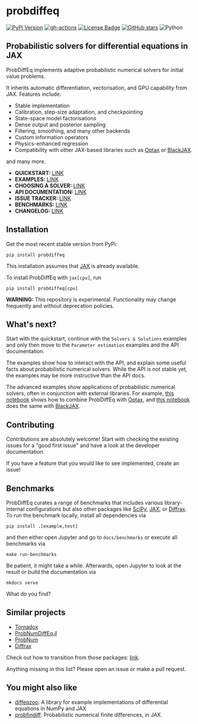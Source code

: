 # probdiffeq


[![PyPi Version](https://img.shields.io/pypi/v/probdiffeq.svg?style=flat-square&color=darkgray)](https://pypi.org/project/probdiffeq/)
[![gh-actions](https://img.shields.io/github/actions/workflow/status/pnkraemer/probdiffeq/ci.yaml?branch=main&style=flat-square)](https://github.com/pnkraemer/probdiffeq/actions?query=workflow%3Aci)
<a href="https://github.com/pnkraemer/probdiffeq/blob/master/LICENSE"><img src="https://img.shields.io/github/license/pnkraemer/probdiffeq?style=flat-square&color=2b9348" alt="License Badge"/></a>
[![GitHub stars](https://img.shields.io/github/stars/pnkraemer/probdiffeq.svg?style=flat-square&logo=github&label=Stars&logoColor=white)](https://github.com/pnkraemer/probdiffeq)
![Python](https://img.shields.io/badge/python-3.9+-black.svg?style=flat-square)


## Probabilistic solvers for differential equations in JAX

ProbDiffEq implements adaptive probabilistic numerical solvers for initial value problems.

It inherits automatic differentiation, vectorisation, and GPU capability from JAX.
Features include:

* Stable implementation
* Calibration, step-size adaptation, and checkpointing
* State-space model factorisations
* Dense output and posterior sampling
* Filtering, smoothing, and many other backends
* Custom information operators
* Physics-enhanced regression
* Compatibility with other JAX-based libraries such as [Optax](https://optax.readthedocs.io/en/latest/index.html) or [BlackJAX](https://blackjax-devs.github.io/blackjax/).

and many more.



* **QUICKSTART:** [LINK](https://pnkraemer.github.io/probdiffeq/quickstart/quickstart/)
* **EXAMPLES:** [LINK](https://pnkraemer.github.io/probdiffeq/examples/posterior_uncertainties/)
* **CHOOSING A SOLVER:** [LINK](https://pnkraemer.github.io/probdiffeq/quickstart/choosing_a_solver/)
* **API DOCUMENTATION:** [LINK](https://pnkraemer.github.io/probdiffeq/api_docs/solution_routines/)
* **ISSUE TRACKER:** [LINK](https://github.com/pnkraemer/probdiffeq/issues)
* **BENCHMARKS:** [LINK](https://pnkraemer.github.io/probdiffeq/benchmarks/pleiades/external/)
* **CHANGELOG:** [LINK](https://github.com/pnkraemer/probdiffeq/blob/main/docs/changelog.md)


## Installation

Get the most recent stable version from PyPi:

```
pip install probdiffeq
```
This installation assumes that [JAX](https://jax.readthedocs.io/en/latest/) is already available.

To install ProbDiffEq with `jax[cpu]`, run
```commandline
pip install probdiffeq[cpu]
```

**WARNING:** This repository is experimental. Functionality may change frequently and without deprecation policies.

## What's next?

Start with the quickstart, continue with the `Solvers & Solutions` examples and only then move to the `Parameter estimation` examples and the API documentation.

The examples show how to interact with the API, and explain some useful facts about probabilistic numerical solvers.
While the API is not stable yet, the examples may be more instructive than the API docs.

The advanced examples show applications of probabilistic numerical solvers, often in conjunction with external libraries.
For example, [this notebook](https://pnkraemer.github.io/probdiffeq/advanced_examples/physics_enhanced_regression_1/) shows how to combine ProbDiffEq with [Optax](https://optax.readthedocs.io/en/latest/index.html), and [this notebook](https://pnkraemer.github.io/probdiffeq/advanced_examples/physics_enhanced_regression_2/) does the same with [BlackJAX](https://optax.readthedocs.io/en/latest/index.html).



## Contributing
Contributions are absolutely welcome!
Start with checking the existing issues for a "good first issue" and have a look at  the developer documentation.

If you have a feature that you would like to see implemented, create an issue!

## Benchmarks

ProbDiffEq curates a range of benchmarks that includes various library-internal configurations
but also other packages like [SciPy](https://scipy.org/), [JAX](https://jax.readthedocs.io/en/latest/), or [Diffrax](https://docs.kidger.site/diffrax/). 
To run the benchmark locally, install all dependencies via
```commandline
pip install .[example,test]
```
and then either open Jupyter and go to `docs/benchmarks`
or execute all benchmarks via
```commandline
make run-benchmarks
```
Be patient, it might take a while. 
Afterwards, open Jupyter to look at the result or build the documentation via
```
mkdocs serve
```
What do you find?

## Similar projects

* [Tornadox](https://github.com/pnkraemer/tornadox)
* [ProbNumDiffEq.jl](https://nathanaelbosch.github.io/ProbNumDiffEq.jl/stable/)
* [ProbNum](https://probnum.readthedocs.io/en/latest/)
* [Diffrax](https://docs.kidger.site/diffrax/)

Check out how to transition from those packages: [link](https://pnkraemer.github.io/probdiffeq/quickstart/transitioning_from_other_packages/).

Anything missing in this list? Please open an issue or make a pull request.

## You might also like

* [diffeqzoo](https://diffeqzoo.readthedocs.io/en/latest/): 
  A library for example implementations of differential equations in NumPy and JAX
* [probfindiff](https://probfindiff.readthedocs.io/en/latest/): 
  Probabilistic numerical finite differences, in JAX.
